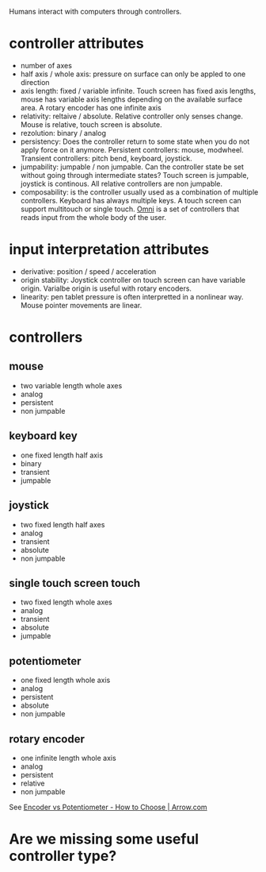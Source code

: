 Humans interact with computers through controllers.

# controller attributes
- number of axes
- half axis / whole axis: pressure on surface can only be appled to one direction
- axis length: fixed / variable infinite. Touch screen has fixed axis lengths, mouse has variable axis lengths depending on the available surface area. A rotary encoder has one infinite axis
- relativity: reltaive / absolute. Relative controller only senses change. Mouse is relative, touch screen is absolute.
- rezolution: binary / analog
- persistency: Does the controller return to some state when you do not apply force on it anymore. Persistent controllers: mouse, modwheel. Transient controllers: pitch bend, keyboard, joystick.
- jumpability: jumpable / non jumpable. Can the controller state be set without going through intermediate states? Touch screen is jumpable, joystick is continous. All relative controllers are non jumpable.
- composability: is the controller usually used as a combination of multiple controllers. Keyboard has always multiple keys. A touch screen can support multitouch or single touch. [Omni](https://invest.virtuix.com/) is a set of controllers that reads input from the whole body of the user.

# input interpretation attributes
- derivative: position / speed / acceleration
- origin stability: Joystick controller on touch screen can have variable origin. Varialbe origin is useful with rotary encoders.
- linearity: pen tablet pressure is often interpretted in a nonlinear way. Mouse pointer movements are linear.

# controllers
## mouse
- two variable length whole axes
- analog
- persistent
- non jumpable

## keyboard key
- one fixed length half axis
- binary
- transient
- jumpable

## joystick
- two fixed length half axes
- analog
- transient
- absolute
- non jumpable

## single touch screen touch
- two fixed length whole axes
- analog
- transient
- absolute
- jumpable

## potentiometer
- one fixed length whole axis
- analog
- persistent
- absolute
- non jumpable

## rotary encoder
- one infinite length whole axis
- analog
- persistent
- relative
- non jumpable

See [Encoder vs Potentiometer - How to Choose | Arrow.com](https://www.arrow.com/en/research-and-events/articles/encoder-vs-potentiometer-how-to-choose)

# Are we missing some useful controller type?